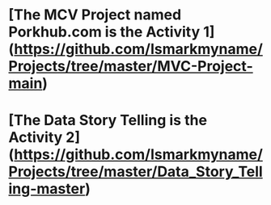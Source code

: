 # [The MCV Project named Porkhub.com is the Activity 1] (https://github.com/Ismarkmyname/Projects/tree/master/MVC-Project-main)
# [The Data Story Telling is the Activity 2] (https://github.com/Ismarkmyname/Projects/tree/master/Data_Story_Telling-master)
